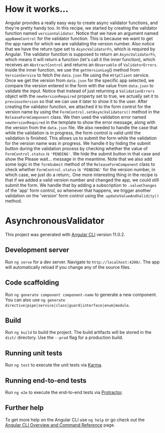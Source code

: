 # How it works...

Angular provides a really easy way to create async validator functions, and they're pretty handy too. In this recipe, we started by creating the validator function named `versionValidator`. Notice that we have an argument named `appNameControl` for the validator function. This is because we want to get the app name for which we are validating the version number.
Also notice that we have the return type set to `AsyncValidatorFn`, which is required by Angular. The validator function is supposed to return an `AsyncValidatorFn`, which means it will return a function (let's call it the inner function), which receives an `AbstractControl` and returns an `Observable` of `ValidatorErrors`. Inside the inner function, we use the `getVersionLog`() method from `VersionService` to fetch the `data.json` file using the `HttpClient` service. Once we get the version from `data.json` for the specific app selected, we compare the version entered in the form with the value from `data.json` to validate the input.
Notice that instead of just returning a `ValidationErrors` object with the `newVersionRequired` property set to true, we actually set it to `previousVersion` so that we can use it later to show it to the user.
After creating the validator function, we attached it to the form control for the version name by using the `FormControl.setAsyncValidators()` method in the `ReleaseFormComponent` class. We then used the validation error named `newVersionRequired` in the template to show the error message, along with the version from the `data.json` file.
We also needed to handle the case that while the validation is in progress, the form control is valid until the validation is finished. This allows us to submit the form while the validation for the version name was in progress. We handle it by hiding the submit button during the validation process by checking whether the value of `FormControl.status` is `'PENDING'`. We hide the submit button in that case and show the Please wait... message in the meantime. Note that we also add some logic in the `formSubmit` method of the `ReleaseFormComponent` class to check whether `FormControl.status` is `'PENDING'` for the version number, in which case, we just do a return;.
One more interesting thing in the recipe is that if we added a valid version number and changed the app, we could still submit the form. We handle that by adding a subscription to `.valueChanges` of the 'app' form control, so whenever that happens, we trigger another validation on the 'version' form control using the .`updateValueAndValidity()` method.

# AsynchronousValidator

This project was generated with [Angular CLI](https://github.com/angular/angular-cli) version 11.0.2.

## Development server

Run `ng serve` for a dev server. Navigate to `http://localhost:4200/`. The app will automatically reload if you change any of the source files.

## Code scaffolding

Run `ng generate component component-name` to generate a new component. You can also use `ng generate directive|pipe|service|class|guard|interface|enum|module`.

## Build

Run `ng build` to build the project. The build artifacts will be stored in the `dist/` directory. Use the `--prod` flag for a production build.

## Running unit tests

Run `ng test` to execute the unit tests via [Karma](https://karma-runner.github.io).

## Running end-to-end tests

Run `ng e2e` to execute the end-to-end tests via [Protractor](http://www.protractortest.org/).

## Further help

To get more help on the Angular CLI use `ng help` or go check out the [Angular CLI Overview and Command Reference](https://angular.io/cli) page.
